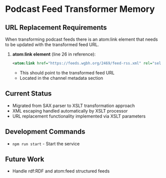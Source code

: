 # Podcast Feed Transformer Memory

## URL Replacement Requirements

When transforming podcast feeds there is an atom:link element that needs to be updated with the transformed feed URL.

1. **atom:link element** (line 26 in reference):
   ```xml
   <atom:link href="https://feeds.wgbh.org/2469/feed-rss.xml" rel="self" type="application/rss+xml"/>
   ```
   - This should point to the transformed feed URL
   - Located in the channel metadata section


## Current Status
- Migrated from SAX parser to XSLT transformation approach
- XML escaping handled automatically by XSLT processor
- URL replacement functionality implemented via XSLT parameters

## Development Commands
- `npm run start` - Start the service

## Future Work
- Handle rdf:RDF and atom:feed structured feeds